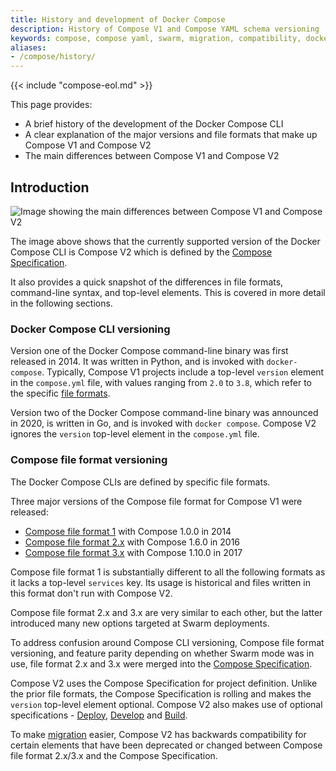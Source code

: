 ```yaml
---
title: History and development of Docker Compose
description: History of Compose V1 and Compose YAML schema versioning
keywords: compose, compose yaml, swarm, migration, compatibility, docker compose vs docker-compose
aliases:
- /compose/history/
---
```


{{< include "compose-eol.md" >}}

This page provides:
 - A brief history of the development of the Docker Compose CLI
 - A clear explanation of the major versions and file formats that make up Compose V1 and Compose V2
 - The main differences between Compose V1 and Compose V2 

## Introduction

![Image showing the main differences between Compose V1 and Compose V2](../images/v1-versus-v2.png)

The image above shows that the currently supported version of the Docker Compose CLI is Compose V2 which is defined by the [Compose Specification](../compose-file/_index.md).

It also provides a quick snapshot of the differences in file formats, command-line syntax, and top-level elements. This is covered in more detail in the following sections.

### Docker Compose CLI versioning

Version one of the Docker Compose command-line binary was first released in 2014. It was written in Python, and is invoked with `docker-compose`.
Typically, Compose V1 projects include a top-level `version` element in the `compose.yml` file, with values ranging from `2.0` to `3.8`, which refer to the specific [file formats](#compose-file-format-versioning).

Version two of the Docker Compose command-line binary was announced in 2020, is written in Go, and is invoked with `docker compose`.
Compose V2 ignores the `version` top-level element in the `compose.yml` file. 

### Compose file format versioning

The Docker Compose CLIs are defined by specific file formats. 

Three major versions of the Compose file format for Compose V1 were released:
- [Compose file format 1](../compose-file/compose-versioning.md##version-1-to-2x) with Compose 1.0.0 in 2014
- [Compose file format 2.x](../compose-file/compose-file-v2.md) with Compose 1.6.0 in 2016
- [Compose file format 3.x](../compose-file/compose-file-v3.md) with Compose 1.10.0 in 2017

Compose file format 1 is substantially different to all the following formats as it lacks a top-level `services` key.
Its usage is historical and files written in this format don't run with Compose V2.

Compose file format 2.x and 3.x are very similar to each other, but the latter introduced many new options targeted at Swarm deployments.

To address confusion around Compose CLI versioning, Compose file format versioning, and feature parity depending on whether Swarm mode was in use, file format 2.x and 3.x were merged into the [Compose Specification](../compose-file/_index.md). 

Compose V2 uses the Compose Specification for project definition. Unlike the prior file formats, the Compose Specification is rolling and makes the `version` top-level element optional. Compose V2 also makes use of optional specifications - [Deploy](../compose-file/deploy.md), [Develop](../compose-file/develop.md) and [Build](../compose-file/build.md).

To make [migration](../migrate.md) easier, Compose V2 has backwards compatibility for certain elements that have been deprecated or changed between Compose file format 2.x/3.x and the Compose Specification.
